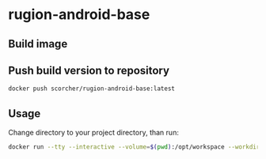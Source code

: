 # rugion-android-base

## Build image

## Push build version to repository

```bash
docker push scorcher/rugion-android-base:latest
```

## Usage
Change directory to your project directory, than run:

```bash
docker run --tty --interactive --volume=$(pwd):/opt/workspace --workdir=/opt/workspace --rm scorcher/rugion-android-base:latest  /bin/sh -c "./gradlew build"
```

